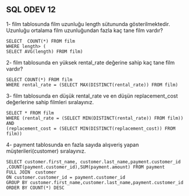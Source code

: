 ## SQL ODEV 12

1-  film tablosunda film uzunluğu length sütununda gösterilmektedir. Uzunluğu ortalama film uzunluğundan fazla kaç tane film vardır?

    SELECT  COUNT(*) FROM film
    WHERE length> (
    SELECT AVG(length) FROM film)

2-  film tablosunda en yüksek rental_rate değerine sahip kaç tane film vardır?

    SELECT COUNT(*) FROM film
    WHERE rental_rate = (SELECT MAX(DISTINCT(rental_rate)) FROM film)

3-  film tablosunda en düşük rental_rate ve en düşün replacement_cost değerlerine sahip filmleri sıralayınız.

    SELECT * FROM film
    WHERE (rental_rate = (SELECT MIN(DISTINCT(rental_rate)) FROM film)) AND 
    (replacement_cost = (SELECT MIN(DISTINCT(replacement_cost)) FROM film))

4-  payment tablosunda en fazla sayıda alışveriş yapan müşterileri(customer) sıralayınız.

    SELECT customer.first_name, customer.last_name,payment.customer_id ,COUNT(payment.customer_id),SUM(payment.amount) FROM payment
    FULL JOIN  customer 
    ON customer.customer_id = payment.customer_id
    GROUP BY customer.first_name,customer.last_name,payment.customer_id
    ORDER BY COUNT(*) DESC
